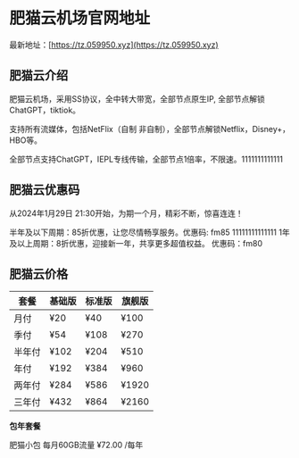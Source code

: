 # 肥猫云机场官网地址

最新地址：[https://tz.059950.xyz](https://tz.059950.xyz)

## 肥猫云介绍

肥猫云机场，采用SS协议，全中转大带宽，全部节点原生IP, 全部节点解锁ChatGPT，tiktiok。

支持所有流媒体，包括NetFlix（自制 非自制），全部节点解锁Netflix，Disney+，HBO等。

全部节点支持ChatGPT，IEPL专线传输，全部节点1倍率，不限速。1111111111111

## 肥猫云优惠码

从2024年1月29日 21:30开始，为期一个月，精彩不断，惊喜连连！

半年及以下周期：85折优惠，让您尽情畅享服务。优惠码: fm85
11111111111111
1年及以上周期：8折优惠，迎接新一年，共享更多超值权益。 优惠码：fm80

## 肥猫云价格

|套餐|基础版|标准版|旗舰版|
|----|----|----|----|
|月付|¥20|¥40|¥100|
|季付|¥54|¥108|¥270|
|半年付|¥102|¥204|¥510|
|年付|¥192|¥384|¥960|
|两年付|¥284|¥586|¥1920|
|三年付|¥432|¥864|¥2160|

**包年套餐**

肥猫小包 每月60GB流量 ¥72.00 /每年

